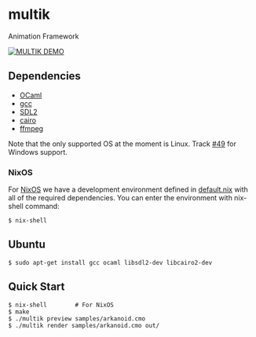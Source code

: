 # multik

Animation Framework

[![MULTIK DEMO](https://img.youtube.com/vi/6QAeNTOdhsk/0.jpg)](https://www.youtube.com/watch?v=6QAeNTOdhsk)

## Dependencies

- [OCaml]
- [gcc]
- [SDL2]
- [cairo]
- [ffmpeg]

Note that the only supported OS at the moment is Linux. Track [#49] for Windows support.

### NixOS

For [NixOS] we have a development environment defined in [default.nix]
with all of the required dependencies. You can enter the environment
with nix-shell command:

```console
$ nix-shell
```

## Ubuntu

```console
$ sudo apt-get install gcc ocaml libsdl2-dev libcairo2-dev
```

## Quick Start

```console
$ nix-shell        # For NixOS
$ make
$ ./multik preview samples/arkanoid.cmo
$ ./multik render samples/arkanoid.cmo out/
```

[OCaml]: http://www.ocaml.org/
[gcc]: https://gcc.gnu.org/
[SDL2]: https://www.libsdl.org/
[cairo]: https://www.cairographics.org/
[ffmpeg]: https://ffmpeg.org/
[#49]: https://github.com/tsoding/multik/issues/49
[NixOS]: https://nixos.org/
[default.nix]: ./default.nix
